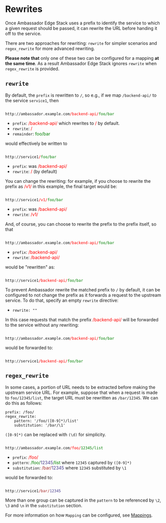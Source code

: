 # Rewrites

Once Ambassador Edge Stack uses a prefix to identify the service to which a given request should be passed, it can rewrite the URL before handing it off to the service.

There are two approaches for rewriting: `rewrite` for simpler scenarios and `regex_rewrite` for more advanced rewriting.

**Please note that** only one of these two can be configured for a mapping **at the same time**. As a result Ambassador Edge Stack ignores `rewrite` when `regex_rewrite` is provided.

## `rewrite`

By default, the `prefix` is rewritten to `/`, so e.g., if we map `/backend-api/` to the service `service1`, then

<code>
http://ambassador.example.com<span style="color:red">/backend-api/</span><span style="color:green">foo/bar</span>
</code>

* `prefix`: <span style="color:red">/backend-api/</span> which rewrites to <span style="color:red">/</span> by default.
* `rewrite`: <span style="color:red">/</span>
* `remainder`: <span style="color:green">foo/bar</span>


would effectively be written to

<code>
http://service1<span style="color:red">/</span><span style="color:green">foo/bar</span>
</code>

* `prefix`: was <span style="color:red">/backend-api/</span>
* `rewrite`: <span style="color:red">/</span> (by default)

You can change the rewriting: for example, if you choose to rewrite the prefix as <span style="color:red">/v1/</span> in this example, the final target would be:


<code>
http://service1<span style="color:red">/v1/</span><span style="color:green">foo/bar</span>
</code>

* `prefix`: was <span style="color:red">/backend-api/</span>
* `rewrite`: <span style="color:red">/v1/</span>

And, of course, you can choose to rewrite the prefix to the prefix itself, so that

<code>
http://ambassador.example.com<span style="color:red">/backend-api/</span><span style="color:green">foo/bar</span>
</code>

* `prefix`: <span style="color:red">/backend-api/</span>
* `rewrite`: <span style="color:red">/backend-api/</span>

would be "rewritten" as:

<code>
http://service1<span style="color:red">/backend-api/</span><span style="color:green">foo/bar</span>
</code>

To prevent Ambassador rewrite the matched prefix to `/` by default, it can be configured to not change the prefix as it forwards a request to the upstream service. To do that, specify an empty `rewrite` directive:

- `rewrite: ""`

In this case requests that match the prefix <span style="color:red">/backend-api/</span> will be forwarded to the service without any rewriting:

<code>
http://ambassador.example.com<span style="color:red">/backend-api/</span><span style="color:green">foo/bar</span>
</code>

would be forwarded to:

<code>
http://service1<span style="color:red">/backend-api/</span><span style="color:green">foo/bar</span>
</code>

## `regex_rewrite`

In some cases, a portion of URL needs to be extracted before making the upstream service URL. For example, suppose that when a request is made to `foo/12345/list`, the target URL must be rewritten as `/bar/12345`. We can do this as follows:

```shell
prefix: /foo/
regex_rewrite:
    pattern: '/foo/([0-9]*)/list'
    substitution: '/bar/\1'
```
`([0-9]*)` can be replaced with `(\d)` for simplicity.

<code>
http://ambassador.example.com<span style="color:red">/foo/</span><span style="color:green">12345/list</span>
</code>

* `prefix`: <span style="color:red">/foo/</span>
* `pattern`: <span style="color:green">/foo/<span style="color:DarkSlateBlue">12345</span>/list</span> where `12345` captured by `([0-9]*)`
* `substitution`:  <span style="color:brown">/bar/</span><span style="color:DarkSlateBlue">12345</span> where `12345` substituted by `\1`

would be forwarded to:

<code>
http://service1<span style="color:brown">/bar/</span><span style="color:DarkSlateBlue">12345</span>
</code>

More than one group can be captured in the `pattern` to be referenced by `\2`, `\3` and `\n` in the `substitution` section.

For more information on how `Mapping` can be configured, see [Mappings](../mappings).
